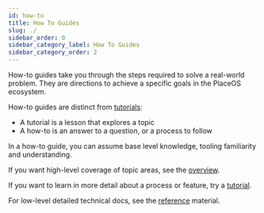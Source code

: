 ```yaml
---
id: how-to
title: How To Guides
slug: ./
sidebar_order: 0
sidebar_category_label: How To Guides
sidebar_category_order: 2
---
```


How-to guides take you through the steps required to solve a real-world problem.
They are directions to achieve a specific goals in the PlaceOS ecosystem.

How-to guides are distinct from [tutorials](../tutorial/):
- A tutorial is a lesson that explores a topic
- A how-to is an answer to a question, or a process to follow

In a how-to guide, you can assume base level knowledge, tooling familiarity and understanding.

If you want high-level coverage of topic areas, see the [overview](../overview).

If you want to learn in more detail about a process or feature, try a [tutorial](../tutorial/).

For low-level detailed technical docs, see the [reference](../reference/) material.